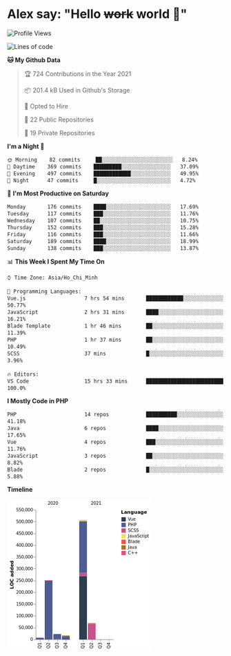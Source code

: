 # Alex say: "Hello ~~work~~ world 🐾"

<!--START_SECTION:waka-->
![Profile Views](http://img.shields.io/badge/Profile%20Views-2-blue)

![Lines of code](https://img.shields.io/badge/From%20Hello%20World%20I%27ve%20Written-873913%20lines%20of%20code-blue)

**🐱 My Github Data** 

> 🏆 724 Contributions in the Year 2021
 > 
> 📦 201.4 kB Used in Github's Storage 
 > 
> 💼 Opted to Hire
 > 
> 📜 22 Public Repositories 
 > 
> 🔑 19 Private Repositories  
 > 
**I'm a Night 🦉** 

```text
🌞 Morning    82 commits     ██░░░░░░░░░░░░░░░░░░░░░░░   8.24% 
🌆 Daytime    369 commits    █████████░░░░░░░░░░░░░░░░   37.09% 
🌃 Evening    497 commits    ████████████░░░░░░░░░░░░░   49.95% 
🌙 Night      47 commits     █░░░░░░░░░░░░░░░░░░░░░░░░   4.72%

```
📅 **I'm Most Productive on Saturday** 

```text
Monday       176 commits    ████░░░░░░░░░░░░░░░░░░░░░   17.69% 
Tuesday      117 commits    ███░░░░░░░░░░░░░░░░░░░░░░   11.76% 
Wednesday    107 commits    ██░░░░░░░░░░░░░░░░░░░░░░░   10.75% 
Thursday     152 commits    ███░░░░░░░░░░░░░░░░░░░░░░   15.28% 
Friday       116 commits    ███░░░░░░░░░░░░░░░░░░░░░░   11.66% 
Saturday     189 commits    ████░░░░░░░░░░░░░░░░░░░░░   18.99% 
Sunday       138 commits    ███░░░░░░░░░░░░░░░░░░░░░░   13.87%

```


📊 **This Week I Spent My Time On** 

```text
⌚︎ Time Zone: Asia/Ho_Chi_Minh

💬 Programming Languages: 
Vue.js                   7 hrs 54 mins       ████████████░░░░░░░░░░░░░   50.77% 
JavaScript               2 hrs 31 mins       ████░░░░░░░░░░░░░░░░░░░░░   16.21% 
Blade Template           1 hr 46 mins        ██░░░░░░░░░░░░░░░░░░░░░░░   11.39% 
PHP                      1 hr 37 mins        ██░░░░░░░░░░░░░░░░░░░░░░░   10.49% 
SCSS                     37 mins             █░░░░░░░░░░░░░░░░░░░░░░░░   3.96%

🔥 Editors: 
VS Code                  15 hrs 33 mins      █████████████████████████   100.0%

```

**I Mostly Code in PHP** 

```text
PHP                      14 repos            ██████████░░░░░░░░░░░░░░░   41.18% 
Java                     6 repos             ████░░░░░░░░░░░░░░░░░░░░░   17.65% 
Vue                      4 repos             ███░░░░░░░░░░░░░░░░░░░░░░   11.76% 
JavaScript               3 repos             ██░░░░░░░░░░░░░░░░░░░░░░░   8.82% 
Blade                    2 repos             █░░░░░░░░░░░░░░░░░░░░░░░░   5.88%

```


**Timeline**

![Chart not found](https://raw.githubusercontent.com/alexzvn/alexzvn/main/charts/bar_graph.png) 


<!--END_SECTION:waka-->
